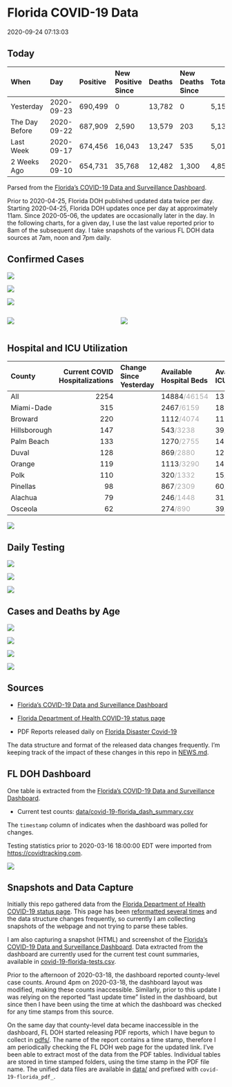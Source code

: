 Florida COVID-19 Data
================
2020-09-24 07:13:03

## Today

| When           | Day        | Positive | New Positive Since | Deaths | New Deaths Since | Total     |
| :------------- | :--------- | :------- | :----------------- | :----- | :--------------- | :-------- |
| Yesterday      | 2020-09-23 | 690,499  | 0                  | 13,782 | 0                | 5,155,980 |
| The Day Before | 2020-09-22 | 687,909  | 2,590              | 13,579 | 203              | 5,132,342 |
| Last Week      | 2020-09-17 | 674,456  | 16,043             | 13,247 | 535              | 5,010,973 |
| 2 Weeks Ago    | 2020-09-10 | 654,731  | 35,768             | 12,482 | 1,300            | 4,850,259 |

Parsed from the [Florida’s COVID-19 Data and Surveillance
Dashboard](https://fdoh.maps.arcgis.com/apps/opsdashboard/index.html#/8d0de33f260d444c852a615dc7837c86).

Prior to 2020-04-25, Florida DOH published updated data twice per day.
Starting 2020-04-25, Florida DOH updates once per day at approximately
11am. Since 2020-05-06, the updates are occasionally later in the day.
In the following charts, for a given day, I use the last value reported
prior to 8am of the subsequent day. I take snapshots of the various FL
DOH data sources at 7am, noon and 7pm daily.

## Confirmed Cases

![](plots/covid-19-florida-daily-test-changes.png)

![](plots/covid-19-florida-deaths-by-day.png)

![](plots/covid-19-florida-county-top-6.png)

<div class="columns">

<div class="column is-full-mobile">

![](plots/covid-19-florida-testing.png)

</div>

<div class="column is-full-mobile">

![](plots/covid-19-florida-total-positive.png)

</div>

</div>

## Hospital and ICU Utilization

| County       | Current COVID Hospitalizations | Change Since Yesterday | Available Hospital Beds                      | Available ICU Beds                         |
| :----------- | -----------------------------: | :--------------------- | :------------------------------------------- | :----------------------------------------- |
| All          |                           2254 |                        | 14884<span style="color: #aaa">/46154</span> | 1362<span style="color: #aaa">/4651</span> |
| Miami-Dade   |                            315 |                        | 2467<span style="color: #aaa">/6159</span>   | 187<span style="color: #aaa">/747</span>   |
| Broward      |                            220 |                        | 1112<span style="color: #aaa">/4074</span>   | 115<span style="color: #aaa">/350</span>   |
| Hillsborough |                            147 |                        | 543<span style="color: #aaa">/3238</span>    | 39<span style="color: #aaa">/335</span>    |
| Palm Beach   |                            133 |                        | 1270<span style="color: #aaa">/2755</span>   | 146<span style="color: #aaa">/251</span>   |
| Duval        |                            128 |                        | 869<span style="color: #aaa">/2880</span>    | 123<span style="color: #aaa">/314</span>   |
| Orange       |                            119 |                        | 1113<span style="color: #aaa">/3290</span>   | 142<span style="color: #aaa">/262</span>   |
| Polk         |                            110 |                        | 320<span style="color: #aaa">/1332</span>    | 15<span style="color: #aaa">/131</span>    |
| Pinellas     |                             98 |                        | 867<span style="color: #aaa">/2309</span>    | 60<span style="color: #aaa">/237</span>    |
| Alachua      |                             79 |                        | 246<span style="color: #aaa">/1448</span>    | 31<span style="color: #aaa">/277</span>    |
| Osceola      |                             62 |                        | 274<span style="color: #aaa">/890</span>     | 39<span style="color: #aaa">/84</span>     |

![](plots/covid-19-florida-icu-usage.png)

## Daily Testing

![](plots/covid-19-florida-tests-per-case.png)

<!-- ![](plots/covid-19-florida-change-new-cases.png) -->

![](plots/covid-19-florida-tests-percent-positive.png)

![](plots/covid-19-florida-test-and-case-growth.png)

## Cases and Deaths by Age

![](plots/covid-19-florida-weekly-events-by-age.png)

![](plots/covid-19-florida-age.png)

![](plots/covid-19-florida-age-deaths.png)

![](plots/covid-19-florida-age-sex.png)

## Sources

  - [Florida’s COVID-19 Data and Surveillance
    Dashboard](https://fdoh.maps.arcgis.com/apps/opsdashboard/index.html#/8d0de33f260d444c852a615dc7837c86)

  - [Florida Department of Health COVID-19 status
    page](http://www.floridahealth.gov/diseases-and-conditions/COVID-19/)

  - PDF Reports released daily on [Florida Disaster
    Covid-19](http://www.floridahealth.gov/diseases-and-conditions/COVID-19/)

The data structure and format of the released data changes frequently.
I’m keeping track of the impact of these changes in this repo in
[NEWS.md](NEWS.md).

## FL DOH Dashboard

One table is extracted from the [Florida’s COVID-19 Data and
Surveillance
Dashboard](https://fdoh.maps.arcgis.com/apps/opsdashboard/index.html#/8d0de33f260d444c852a615dc7837c86).

  - Current test counts:
    [data/covid-19-florida\_dash\_summary.csv](data/covid-19-florida_dash_summary.csv)

The `timestamp` column of indicates when the dashboard was polled for
changes.

Testing statistics prior to 2020-03-16 18:00:00 EDT were imported from
<https://covidtracking.com>.

![](screenshots/fodh_maps_arcgis_com__apps__opsdashboard.png)

## Snapshots and Data Capture

Initially this repo gathered data from the [Florida Department of Health
COVID-19 status
page](http://www.floridahealth.gov/diseases-and-conditions/COVID-19/).
This page has been [reformatted several
times](screenshots/floridahealth_gov__diseases-and-conditions__COVID-19.png)
and the data structure changes frequently, so currently I am collecting
snapshots of the webpage and not trying to parse these tables.

I am also capturing a snapshot (HTML) and screenshot of the [Florida’s
COVID-19 Data and Surveillance
Dashboard](https://fdoh.maps.arcgis.com/apps/opsdashboard/index.html#/8d0de33f260d444c852a615dc7837c86).
Data extracted from the dashboard are currently used for the current
test count summaries, available in
[covid-19-florida-tests.csv](covid-19-florida-tests.csv).

Prior to the afternoon of 2020-03-18, the dashboard reported
county-level case counts. Around 4pm on 2020-03-18, the dashboard layout
was modified, making these counts inaccessible. Similarly, prior to this
update I was relying on the reported “last update time” listed in the
dashboard, but since then I have been using the time at which the
dashboard was checked for any time stamps from this source.

On the same day that county-level data became inaccessible in the
dashboard, FL DOH started releasing PDF reports, which I have begun to
collect in [pdfs/](pdfs/). The name of the report contains a time stamp,
therefore I am periodically checking the FL DOH web page for the updated
link. I’ve been able to extract most of the data from the PDF tables.
Individual tables are stored in time stamped folders, using the time
stamp in the PDF file name. The unified data files are available in
[data/](data/) and prefixed with `covid-19-florida_pdf_`.
